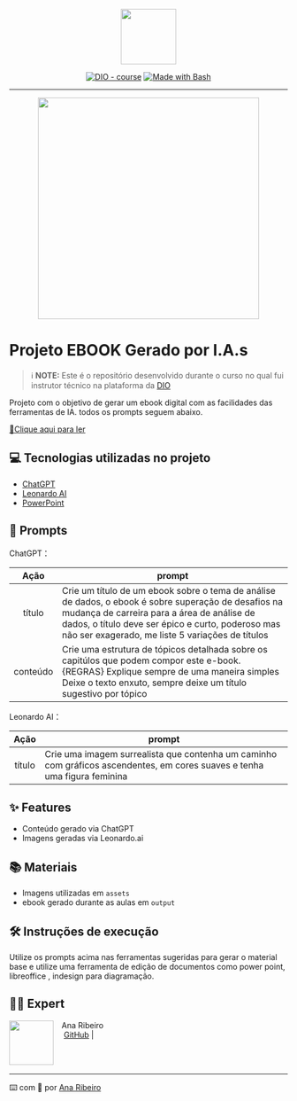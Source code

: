 <p align="center">
    <img width="100" src=".github/assets/banner.png">
</p>


<p align="center">
<a href="https://dio.me/"><img src="https://img.shields.io/badge/DIO-Course-28DA77?logo=youtube" alt="DIO - course"></a>
<a href="https://www.gnu.org/software/bash/" title="Go to Bash homepage"><img src="https://img.shields.io/badge/Prompt-Project-blue?logo=gnu-bash&amp;logoColor=white" alt="Made with Bash"></a></p>

-------


<p align="center">
<img 
    src="./assets/cover.png"
    width="400"  
/>
</p>

# Projeto EBOOK Gerado por I.A.s


 > ℹ️ **NOTE:** Este é o repositório desenvolvido durante o curso no qual fui instrutor técnico na plataforma da [DIO](https://dio.me)

Projeto com o objetivo de gerar um ebook digital com as facilidades das ferramentas de IA. todos os prompts
seguem abaixo.

<a href="https://github.com/felipeAguiarCode/prompts-recipe-to-create-a-ebook/blob/main/output/ebook%20-%20css%20jedi%20output.pdf" title="View PDF now"> 📕Clique aqui para ler</a>

## 💻 Tecnologias utilizadas no projeto

- [ChatGPT](https://chat.openai.com/) 
- [Leonardo AI](https://leonardo.ai/)
- [PowerPoint](https://www.microsoft.com/en/microsoft-365/powerpoint)

## 🧠 Prompts


ChatGPT：

|   Ação   | prompt                                                                                                                                                                                                                                                                         |
| :------: | ------------------------------------------------------------------------------------------------------------------------------------------------------------------------------------------------------------------------------------------------------------------------------ |
|  título  | Crie um título de um ebook sobre o tema de análise de dados, o ebook é sobre superação de desafios na mudança de carreira para a área de análise de dados, o título deve ser épico e curto, poderoso mas não ser exagerado, me liste 5 variações de títulos                                                        |
| conteúdo | Crie uma estrutura de tópicos detalhada sobre os capitúlos que podem compor este e-book. {REGRAS} Explique sempre de uma maneira simples Deixe o texto enxuto, sempre deixe um título sugestivo por tópico |


Leonardo AI：

|  Ação  | prompt                                                                                 |
| :----: | -------------------------------------------------------------------------------------- |
| título | Crie uma imagem surrealista que contenha um caminho com gráficos ascendentes, em cores suaves e tenha uma figura feminina |

## ✨ Features

- Conteúdo gerado via ChatGPT
- Imagens geradas via Leonardo.ai

## 📚 Materiais

- Imagens utilizadas em `assets`
- ebook gerado durante as aulas em `output`

## 🛠️ Instruções de execução

Utilize os prompts acima nas ferramentas sugeridas para gerar o material base e utilize uma ferramenta de edição de documentos como power point, libreoffice , indesign para diagramação.

## 👨‍💻 Expert

<p>
    <img 
      align=left 
      margin=10 
      width=80 
      src="https://avatars.githubusercontent.com/u/37452836?v=4"
    />
    <p>&nbsp&nbsp&nbspAna Ribeiro<br>
    &nbsp&nbsp&nbsp
    <a href="https://github.com/anaribeiro54/">
    GitHub</a>&nbsp;|&nbsp;
</p>
<br/><br/>
<p>

---

⌨️ com 💜 por [Ana Ribeiro](https://github.com/anaribeiro54/)
